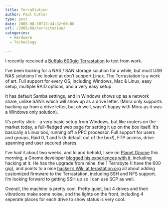 ```yaml
---
title: TerraStation
author: Paul Cutler
type: post
date: 2005-08-30T13:34:32+00:00
url: /2005/08/terrastation/
categories:
  - Hardware
  - Technology

---
```

I recently received a [Buffalo 600gig Terrastation][1] to test from work.

I&#8217;ve been looking for a NAS / SAN storage solution for a while, but most USB NAS solutions I&#8217;ve looked at don&#8217;t support Linux. The Terrastation is a work of art. Full support for every OS, including Windows, Mac & Linux, easy setup, multiple RAID options, and a very easy setup.

It has default Samba settings, and in Windows shows up as a network share, unlike SAN&#8217;s which will show up as a drive letter. (Mirra only supports backing up from a drive letter, but oh well, wasn&#8217;t happy with Mirra as it was a Windows only solution).

It&#8217;s pretty slick &#8211; a very basic setup from Windows, but like routers on the market today, a full-fledged web page for setting it up on the box itself. It&#8217;s basically a Linux box, running off a PPC processor. Full support for users and groups, Raid 0, 1 and 5 (5 default out of the box!), FTP access, drive spanning and user secured shares.

I&#8217;ve had it about two weeks, and lo and behold, I see on [Planet Gnome][2] this morning, a Gnome developer [blogged his experiences with it][3], including hacking at it. He has the upgrade from mine, the 1 Terrabyte (I have the 600 gig), and points to a nice [hacker&#8217;s Wiki at terastation.org][4] all about adding customized firmware to the Terrastation, including SSH and NFS support. I&#8217;m looking forward to getting SSH up so I can use SCP as well.

Overall, the machine is pretty cool. Pretty quiet, but 4 drives and their vibrations make some noise, and the lights on the front, including 4 seperate places for each drive to show status is very cool.

 [1]: http://www.buffalotech.com/products/product-detail.php?productid=99&categoryid=19
 [2]: http://www.planetgnome.org
 [3]: http://www.chipx86.com/blog/archives/000117.html
 [4]: http://www.terastation.org/wiki/Main_Page